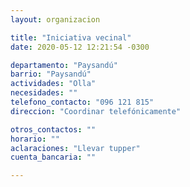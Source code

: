 ```yaml
---
layout: organizacion

title: "Iniciativa vecinal"
date: 2020-05-12 12:21:54 -0300

departamento: "Paysandú"
barrio: "Paysandú"
actividades: "Olla"
necesidades: ""
telefono_contacto: "096 121 815"
direccion: "Coordinar telefónicamente"

otros_contactos: ""
horario: ""
aclaraciones: "Llevar tupper"
cuenta_bancaria: ""

---
```

